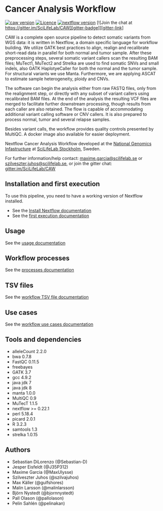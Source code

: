 # Cancer Analysis Workflow
[![caw version][version-badge]][version-link] [![Licence][licence-badge]][licence-link] [![nextflow version][nextflow-badge]][nextflow-link] [![Join the chat at https://gitter.im/SciLifeLab/CAW][gitter-badge]][gitter-link]

CAW is a complete open source pipeline to detect somatic variants from WGS data: it is written in Nextflow, a domain specific language for workflow building.
We utilize GATK best practices to align, realign and recalibrate short-read data in parallel for both normal and tumor sample.
After these preprocessing steps, several somatic variant callers scan the resulting BAM files;
MuTect1, MuTect2 and Strelka are used to find somatic SNVs and small indels,
also GATK HaplotyeCaller for both the normal and the tumor sample.
For structural variants we use Manta.
Furthermore, we are applying ASCAT to estimate sample heterogeneity, ploidy and CNVs.

The software can begin the analysis either from raw FASTQ files, only from the realignment step, or directly with any subset of variant callers using recalibrated BAM files.
At the end of the analysis the resulting VCF files are merged to facilitate further downstream processing, though results from each caller are also retained.
The flow is capable of accommodating additional variant calling software or CNV callers.
It is also prepared to process normal, tumor and several relapse samples.

Besides variant calls, the workflow provides quality controls presented by MultiQC.
A docker image also available for easier deployment.

Nextflow Cancer Analysis Workflow developed at the [National Genomics Infastructure](https://ngisweden.scilifelab.se/)
at [SciLifeLab Stockholm](https://www.scilifelab.se/platforms/ngi/), Sweden.

For further information/help contact: maxime.garcia@scilifelab.se or szilveszter.juhos@scilifelab.se, or join the gitter chat: [gitter.im/SciLifeLab/CAW][gitter-link]

## Installation and first execution
To use this pipeline, you need to have a working version of Nextflow installed.
- See the [Install Nextflow documentation](https://github.com/SciLifeLab/NGI-NextflowDocs/blob/master/docs/INSTALL.md)
- See the [first execution documentation](doc/FIRST_RUN.md)

## Usage
See the [usage documentation](doc/USAGE.md)

## Workflow processes
See the [processes documentation](doc/PROCESS.md)

## TSV files
See the [workflow TSV file documentation](doc/TSV.md)

## Use cases
See the [workflow use cases documentation](doc/USE_CASES.md)

## Tools and dependencies
- alleleCount 2.2.0
- bwa 0.7.8
- FastQC 0.11.5
- freebayes
- GATK 3.7
- gcc 4.9.2
- java jdk 7
- java jdk 8
- manta 1.0.0
- MultiQC 0.9
- MuTecT 1.1.5
- nextflow >= 0.22.1
- perl 5.18.4
- picard 2.0.1
- R 3.2.3
- samtools 1.3
- strelka 1.0.15

## Authors
- Sebastian DiLorenzo (@Sebastian-D)
- Jesper Eisfeldt (@J35P312)
- Maxime Garcia (@MaxUlysse)
- Szilveszter Juhos (@szilvajuhos)
- Max Käller (@gulfshores)
- Malin Larsson (@malinlarsson)
- Björn Nystedt (@bjornnystedt)
- Pall Olason (@pallolason)
- Pelin Sahlén (@pelinakan)

[gitter-badge]: https://badges.gitter.im/SciLifeLab/CAW.svg
[gitter-link]: https://gitter.im/SciLifeLab/CAW
[licence-badge]: https://img.shields.io/github/license/SciLifeLab/CAW.svg
[licence-link]: https://github.com/SciLifeLab/CAW/blob/master/LICENSE
[nextflow-badge]: https://img.shields.io/badge/nextflow-%E2%89%A50.22.2-brightgreen.svg
[nextflow-link]: https://www.nextflow.io/
[version-badge]: https://img.shields.io/github/release/SciLifeLab/CAW.svg
[version-link]: https://github.com/SciLifeLab/CAW/releases/latest
